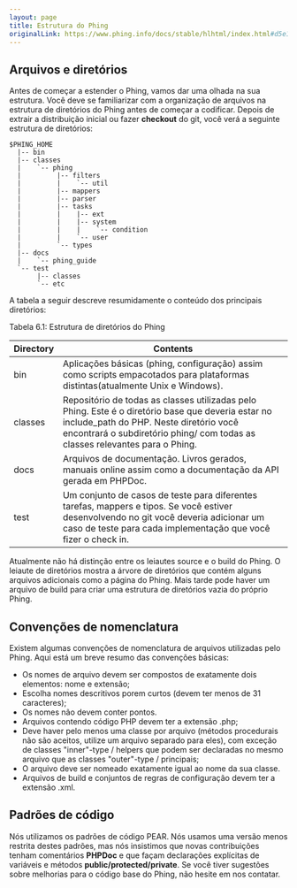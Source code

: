 ```yaml
---
layout: page
title: Estrutura do Phing
originalLink: https://www.phing.info/docs/stable/hlhtml/index.html#d5e1706
---
```


## Arquivos e diretórios

Antes de começar a estender o Phing, vamos dar uma olhada na sua estrutura. Você deve se familiarizar com a 
organização de arquivos na estrutura de diretórios do Phing antes de começar a codificar. Depois de extrair 
a distribuição inicial ou fazer **checkout** do git, você verá a seguinte estrutura de diretórios:

```dir
$PHING_HOME
  |-- bin
  |-- classes
  |    `-- phing
  |         |-- filters
  |         |    `-- util
  |         |-- mappers
  |         |-- parser
  |         |-- tasks
  |         |    |-- ext
  |         |    |-- system
  |         |    |    `-- condition
  |         |    `-- user
  |         `-- types
  |-- docs
  |    `-- phing_guide
  `-- test
       |-- classes
       `-- etc
```

A tabela a seguir descreve resumidamente o conteúdo dos principais diretórios:

Tabela 6.1: Estrutura de diretórios do Phing

|Directory|Contents|
|---------|--------|
|bin|Aplicações básicas (phing, configuração) assim como scripts empacotados para plataformas distintas(atualmente Unix e Windows).|
|classes|Repositório de todas as classes utilizadas pelo Phing. Este é o diretório base que deveria estar no include_path do PHP. Neste diretório você encontrará o subdiretório phing/ com todas as classes relevantes para o Phing.|
|docs|Arquivos de documentação. Livros gerados, manuais online assim como a documentação da API gerada em PHPDoc.|
|test|Um conjunto de casos de teste para diferentes tarefas, mappers e tipos. Se você estiver desenvolvendo no git você deveria adicionar um caso de teste para cada implementação que você fizer o check in.|

Atualmente não há distinção entre os leiautes source e o build do Phing. O leiaute de diretórios mostra a árvore 
de diretórios que contém alguns arquivos adicionais como a página do Phing. Mais tarde pode haver um arquivo de 
build para criar uma estrutura de diretórios vazia do próprio Phing.

## Convenções de nomenclatura

Existem algumas convenções de nomenclatura de arquivos utilizadas pelo Phing. Aqui está um breve resumo das 
convenções básicas:

* Os nomes de arquivo devem ser compostos de exatamente dois elementos: nome e extensão;
* Escolha nomes descritivos porem curtos (devem ter menos de 31 caracteres);
* Os nomes não devem conter pontos.
* Arquivos contendo código PHP devem ter a extensão .php;
* Deve haver pelo menos uma classe por arquivo (métodos procedurais não são aceitos, utilize um arquivo 
separado para eles), com exceção de classes "inner"-type / helpers que podem ser declaradas no mesmo arquivo 
que as classes "outer"-type / principais;
* O arquivo deve ser nomeado exatamente igual ao nome da sua classe.
* Arquivos de build e conjuntos de regras de configuração devem ter a extensão .xml.

## Padrões de código

Nós utilizamos os padrões de código PEAR. Nós usamos uma versão menos restrita destes padrões, mas nós insistimos 
que novas contribuições tenham comentários **PHPDoc** e que façam declarações explícitas de variáveis e métodos 
**public/protected/private**.  Se você tiver sugestões sobre melhorias para o código base do Phing, não hesite em 
nos contatar.